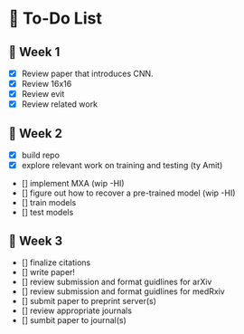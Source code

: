 # 📝 To-Do List

## 📅 Week 1

- [x] Review paper that introduces CNN.
- [x] Review 16x16
- [x] Review evit
- [x] Review related work

## 📅 Week 2

- [x] build repo
- [x] explore relevant work on training and testing (ty Amit)
- [] implement MXA (wip -HI)
- [] figure out how to recover a pre-trained model (wip -HI)
- [] train models
- [] test models

## 📅 Week 3

- [] finalize citations
- [] write paper!
- [] review submission and format guidlines for arXiv
- [] review submission and format guidlines for medRxiv
- [] submit paper to preprint server(s)
- [] review appropriate journals
- [] sumbit paper to journal(s)
